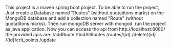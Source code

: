 This project is a maven spring boot project. To be able to run the project, Just create a Database named "Routes" (without quotatitons marks)
on the MongoDB database and add a collection named "Route" (without quotatitons marks). 
Then run mongoDB server with mongod. run the project as java application.
Now you can access tho api from http://localhost:8080/
the provided apis are:
/addRoute
/findAllRoutes
/routes/{id}
/delete/{id}
/{id}/crit_points
/update